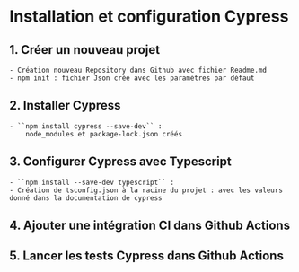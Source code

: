 # Installation et configuration Cypress

## 1. Créer un nouveau projet
    - Création nouveau Repository dans Github avec fichier Readme.md
    - npm init : fichier Json créé avec les paramètres par défaut

## 2. Installer Cypress
    - ``npm install cypress --save-dev`` : 
        node_modules et package-lock.json créés 

## 3. Configurer Cypress avec Typescript
    - ``npm install --save-dev typescript`` : 
    - Création de tsconfig.json à la racine du projet : avec les valeurs donné dans la documentation de cypress
    


## 4. Ajouter une intégration CI dans Github Actions

## 5. Lancer les tests Cypress dans Github Actions